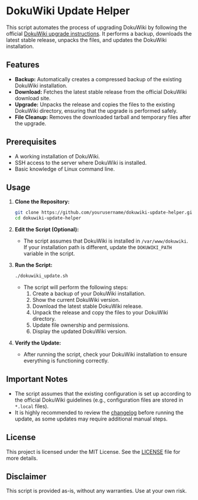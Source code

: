 # DokuWiki Update Helper

This script automates the process of upgrading DokuWiki by following the official [DokuWiki upgrade instructions](https://www.dokuwiki.org/install:upgrade). It performs a backup, downloads the latest stable release, unpacks the files, and updates the DokuWiki installation.

## Features

- **Backup:** Automatically creates a compressed backup of the existing DokuWiki installation.
- **Download:** Fetches the latest stable release from the official DokuWiki download site.
- **Upgrade:** Unpacks the release and copies the files to the existing DokuWiki directory, ensuring that the upgrade is performed safely.
- **File Cleanup:** Removes the downloaded tarball and temporary files after the upgrade.

## Prerequisites

- A working installation of DokuWiki.
- SSH access to the server where DokuWiki is installed.
- Basic knowledge of Linux command line.

## Usage

1. **Clone the Repository:**
   ```bash
   git clone https://github.com/yourusername/dokuwiki-update-helper.git
   cd dokuwiki-update-helper
   ```

2. **Edit the Script (Optional):**
   - The script assumes that DokuWiki is installed in `/var/www/dokuwiki`. If your installation path is different, update the `DOKUWIKI_PATH` variable in the script.

3. **Run the Script:**
   ```bash
   ./dokuwiki_update.sh
   ```

   - The script will perform the following steps:
     1. Create a backup of your DokuWiki installation.
     2. Show the current DokuWiki version.
     3. Download the latest stable DokuWiki release.
     4. Unpack the release and copy the files to your DokuWiki directory.
     5. Update file ownership and permissions.
     6. Display the updated DokuWiki version.

4. **Verify the Update:**
   - After running the script, check your DokuWiki installation to ensure everything is functioning correctly.

## Important Notes

- The script assumes that the existing configuration is set up according to the official DokuWiki guidelines (e.g., configuration files are stored in `*.local` files).
- It is highly recommended to review the [changelog](https://www.dokuwiki.org/changes) before running the update, as some updates may require additional manual steps.

## License

This project is licensed under the MIT License. See the [LICENSE](LICENSE) file for more details.


## Disclaimer

This script is provided as-is, without any warranties. Use at your own risk.